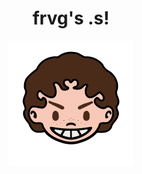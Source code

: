 <h1 align="center">frvg's .s!</h1>
<div align="center">
<img alt="Avatar Icon" src="./screens/avatar.png" width="200" height="200"/>
</div>
